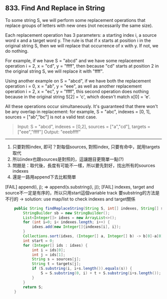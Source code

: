 ## 833. Find And Replace in String

To some string S, we will perform some replacement operations that replace groups of letters with new ones (not necessarily the same size).

Each replacement operation has 3 parameters: a starting index i, a source word x and a target word y.  The rule is that if x starts at position i in the original string S, then we will replace that occurrence of x with y.  If not, we do nothing.

For example, if we have S = "abcd" and we have some replacement operation i = 2, x = "cd", y = "ffff", then because "cd" starts at position 2 in the original string S, we will replace it with "ffff".

Using another example on S = "abcd", if we have both the replacement operation i = 0, x = "ab", y = "eee", as well as another replacement operation i = 2, x = "ec", y = "ffff", this second operation does nothing because in the original string S[2] = 'c', which doesn't match x[0] = 'e'.

All these operations occur simultaneously.  It's guaranteed that there won't be any overlap in replacement: for example, S = "abc", indexes = [0, 1], sources = ["ab","bc"] is not a valid test case.

> Input: S = "abcd", indexes = [0,2], sources = ["a","cd"], targets = ["eee","ffff"]
  Output: "eeebffff"

-----------

1. 只要對照index, 即可？對每個sources, 對照index, 只要有命中，就用targets 取代
1. 所以index也跟sources是對照的，這讓題目更簡單一點(?)
1. 問題是：取代後，長度有可能不一樣，所以要先對好，找出所有的sources indexes
1. 還是一路用append下去比較簡單

[FAIL] append(i, j); => append(s.substring(i, j));
[FAIL] indexes, target and source不一定是有序的，所以只用start這個variable track 要substring的方法是不行的
-> solution: use map/list to check indexes and target關係

```java
    public String findReplaceString(String S, int[] indexes, String[] sources, String[] targets) {
        StringBuilder sb = new StringBuilder();
        List<Integer[]> idxes = new ArrayList<>();
        for (int i=0; i< indexes.length; i++) {
            idxes.add(new Integer[]{indexes[i], i});
        }
        Collections.sort(idxes, (Integer[] a, Integer[] b) -> b[0]-a[0]); //注意這邊要反過來，因為下面組string的做法從後面來比較簡單，如果代換掉比較小的substring, 可能會out of index
        int start = 0;
        for (Integer[] ids : idxes) {
            int i = ids[0];
            int j = ids[1];
            String s = sources[j];
            String t = targets[j];
            if (S.substring(i, i+s.length()).equals(s)) {
                S = S.substring(0, i) + t + S.substring(i+s.length());
            }
        }
        return S;
    }
```
